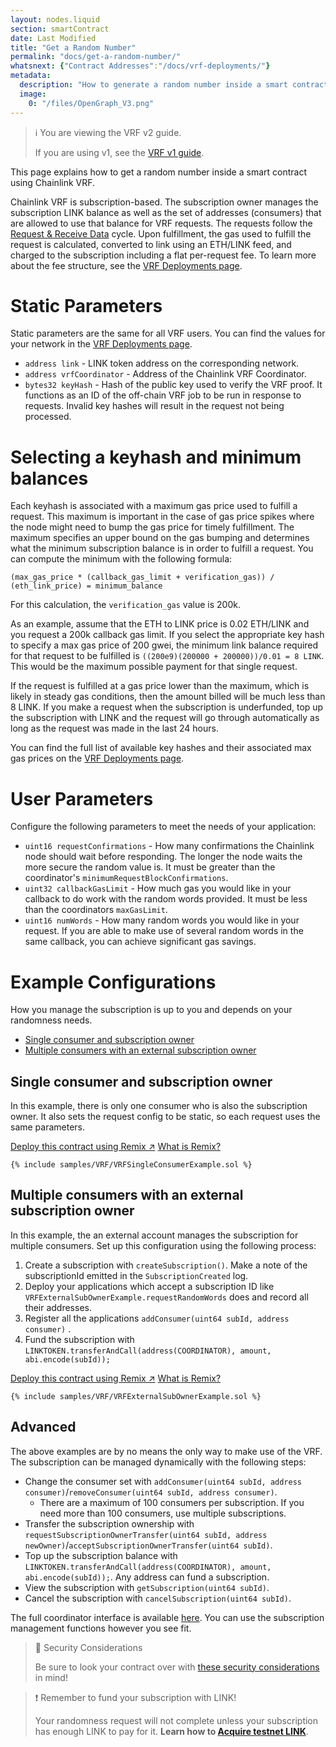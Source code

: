 ```yaml
---
layout: nodes.liquid
section: smartContract
date: Last Modified
title: "Get a Random Number"
permalink: "docs/get-a-random-number/"
whatsnext: {"Contract Addresses":"/docs/vrf-deployments/"}
metadata:
  description: "How to generate a random number inside a smart contract using Chainlink VRF."
  image:
    0: "/files/OpenGraph_V3.png"
---
```


> ℹ️ You are viewing the VRF v2 guide.
>
> If you are using v1, see the [VRF v1 guide](./v1).

This page explains how to get a random number inside a smart contract using Chainlink VRF.

Chainlink VRF is subscription-based. The subscription owner manages the subscription LINK balance as well as the set of addresses (consumers) that are allowed to use that balance for VRF requests. The requests follow the [Request & Receive Data](../request-and-receive-data/) cycle. Upon fulfillment, the gas used to fulfill the request is calculated, converted to link using an ETH/LINK feed, and charged to the subscription including a flat per-request fee. To learn more about the fee structure, see the [VRF Deployments page](../vrf-deployments).

# Static Parameters

Static parameters are the same for all VRF users. You can find the values for your network in the [VRF Deployments page](../vrf-deployments).

- `address link` - LINK token address on the corresponding network.
- `address vrfCoordinator` - Address of the Chainlink VRF Coordinator.
- `bytes32 keyHash` - Hash of the public key used to verify the VRF proof. It functions as an ID of the off-chain VRF job to be run in response to requests. Invalid key hashes will result in the request not being processed.  

# Selecting a keyhash and minimum balances

Each keyhash is associated with a maximum gas price used to fulfill a request. This maximum is important in the case of gas price spikes where the node might need to bump the gas price for timely fulfillment. The maximum specifies an upper bound on the gas bumping and determines what the minimum subscription balance is in order to fulfill a request. You can compute the minimum with the following formula:

`(max_gas_price * (callback_gas_limit + verification_gas)) / (eth_link_price) = minimum_balance`

For this calculation, the `verification_gas` value is 200k.

As an example, assume that the ETH to LINK price is 0.02 ETH/LINK and you request a 200k callback gas limit. If you select the appropriate key hash to specify a max gas price of 200 gwei, the minimum link balance required for that request to be fulfilled is `((200e9)(200000 + 200000))/0.01 = 8 LINK`. This would be the maximum possible payment for that single request.

If the request is fulfilled at a gas price lower than the maximum, which is likely in steady gas conditions, then the amount billed will be much less than 8 LINK. If you make a request when the subscription is underfunded, top up the subscription with LINK and the request will go through automatically as long as the request was made in the last 24 hours.

You can find the full list of available key hashes and their associated max gas prices on the [VRF Deployments page](../vrf-deployments).

# User Parameters

Configure the following parameters to meet the needs of your application:

- `uint16 requestConfirmations` - How many confirmations the Chainlink node should wait before responding. The longer the node waits the more secure the random value is. It must be greater than the coordinator's `minimumRequestBlockConfirmations`.
- `uint32 callbackGasLimit` - How much gas you would like in your callback to do work with the random words provided. It must be less than the coordinators `maxGasLimit`.
- `uint16 numWords` - How many random words you would like in your request. If you are able to make use of several random words in the same callback, you can achieve significant gas savings.

# Example Configurations

How you manage the subscription is up to you and depends on your randomness needs.

- [Single consumer and subscription owner](#single-consumer-and-subscription-owner)
- [Multiple consumers with an external subscription owner](#multiple-consumers-with-an-external-subscription-owner)

## Single consumer and subscription owner

In this example, there is only one consumer who is also the subscription owner. It also sets the request config to be static, so each request uses the same parameters.

<div class="remix-callout">
    <a href="https://remix.ethereum.org/#url=https://docs.chain.link/samples/VRF/VRFSingleConsumerExample.sol" target="_blank" class="cl-button--ghost solidity-tracked">Deploy this contract using Remix ↗</a>
    <a href="../deploy-your-first-contract/" title="">What is Remix?</a>
</div>

```solidity Kovan
{% include samples/VRF/VRFSingleConsumerExample.sol %}
```

## Multiple consumers with an external subscription owner

In this example, the an external account manages the subscription for multiple consumers. Set up this configuration using the following process:

1. Create a subscription with `createSubscription()`. Make a note of the subscriptionId emitted in the `SubscriptionCreated` log. <!--TODO: metamask screen shots-->
1. Deploy your applications which accept a subscription ID like `VRFExternalSubOwnerExample.requestRandomWords` does and record all their addresses.
1. Register all the applications `addConsumer(uint64 subId, address consumer)` . <!--TODO: metamask screen shots-->
1. Fund the subscription with `LINKTOKEN.transferAndCall(address(COORDINATOR), amount, abi.encode(subId));`

<div class="remix-callout">
    <a href="https://remix.ethereum.org/#url=https://docs.chain.link/samples/VRF/VRFExternalSubOwnerExample.sol" target="_blank" class="cl-button--ghost solidity-tracked">Deploy this contract using Remix ↗</a>
    <a href="../deploy-your-first-contract/" title="">What is Remix?</a>
</div>

```solidity Kovan
{% include samples/VRF/VRFExternalSubOwnerExample.sol %}
```

## Advanced

The above examples are by no means the only way to make use of the VRF. The subscription can be managed dynamically with the following steps:

- Change the consumer set with `addConsumer(uint64 subId, address consumer)`/`removeConsumer(uint64 subId, address consumer)`.
  - There are a maximum of 100 consumers per subscription. If you need more than 100 consumers, use multiple subscriptions.
- Transfer the subscription ownership with `requestSubscriptionOwnerTransfer(uint64 subId, address newOwner)`/`acceptSubscriptionOwnerTransfer(uint64 subId)`.
- Top up the subscription balance with `LINKTOKEN.transferAndCall(address(COORDINATOR), amount, abi.encode(subId));`. Any address can fund a subscription.
- View the subscription with `getSubscription(uint64 subId)`.
- Cancel the subscription with `cancelSubscription(uint64 subId)`.

The full coordinator interface is available [here](https://github.com/smartcontractkit/chainlink/blob/bbc471860883f302ea90425346c7a51a0e867a24/contracts/src/v0.8/interfaces/VRFCoordinatorV2Interface.sol). You can use the subscription management functions however you see fit.

> 🚧 Security Considerations
>
> Be sure to look your contract over with [these security considerations](../vrf-security-considerations/) in mind!

>❗️ Remember to fund your subscription with LINK!
>
> Your randomness request will not complete unless your subscription has enough LINK to pay for it. **Learn how to [Acquire testnet LINK](../acquire-link/)**.

